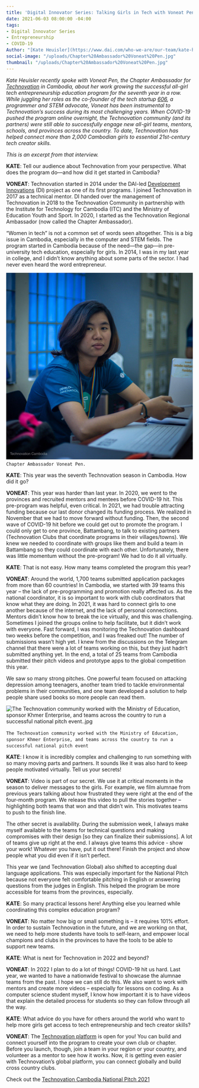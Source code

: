 ```yaml
---
title: 'Digital Innovator Series: Talking Girls in Tech with Voneat Pen'
date: 2021-06-03 08:00:00 -04:00
tags:
- Digital Innovator Series
- Entrepreneurship
- COVID-19
Author: "[Kate Heuisler](https://www.dai.com/who-we-are/our-team/kate-heuisler)"
social-image: "/uploads/Chapter%20Ambassador%20Voneat%20Pen.jpg"
thumbnail: "/uploads/Chapter%20Ambassador%20Voneat%20Pen.jpg"
---
```


*Kate Heuisler recently spoke with Voneat Pen, the Chapter Ambassador for [Technovation](https://technovationcambodia.com/) in Cambodia, about her work growing the successful all-girl tech entrepreneurship education program for the seventh year in a row. While juggling her roles as the co-founder of the tech startup [606](https://www.facebook.com/606Digital/), a programmer and STEM advocate, Voneat has been instrumental to Technovation’s success during its most challenging years. When COVID-19 pushed the program online overnight, the Technovation community (and its partners) were still able to successfully engage new all-girl teams, mentors, schools, and provinces across the country. To date, Technovation has helped connect more than 2,000 Cambodian girls to essential 21st-century tech creator skills.*

*This is an excerpt from that interview.*

<!--more-->

**KATE**: Tell our audience about Technovation from your perspective. What does the program do—and how did it get started in Cambodia?

**VONEAT**: Technovation started in 2014 under the DAI-led [Development Innovations](https://www.development-innovations.org/) (DI) project as one of its first programs. I joined Technovation in 2017 as a technical mentor. DI handed over the management of Technovation in 2018 to the Technovation Community in partnership with the Institute for Technology for Cambodia (ITC) and the Ministry of Education Youth and Sport. In 2020, I started as the Technovation Regional Ambassador (now called the Chapter Ambassador).

“Women in tech” is not a common set of words seen altogether. This is a big issue in Cambodia, especially in the computer and STEM fields. The program started in Cambodia because of the need—the gap—in pre-university tech education, especially for girls. In 2014, I was in my last year in college, and I didn’t know anything about some parts of the sector. I had never even heard the word entrepreneur.

![Chapter Ambassador Voneat Pen.jpg](/uploads/Chapter%20Ambassador%20Voneat%20Pen.jpg)`Chapter Ambassador Voneat Pen.`

**KATE**: This year was the seventh Technovation season in Cambodia. How did it go?

**VONEAT**: This year was harder than last year. In 2020, we went to the provinces and recruited mentors and mentees before COVID-19 hit. This pre-program was helpful, even critical. In 2021, we had trouble attracting funding because our last donor changed its funding process. We realized in November that we had to move forward without funding. Then, the second wave of COVID-19 hit before we could get out to promote the program. I could only get to one province, Battambang, to talk to existing partners (Technovation Clubs that coordinate programs in their villages/towns). We knew we needed to coordinate with groups like them and build a team in Battambang so they could coordinate with each other. Unfortunately, there was little momentum without the pre-program! We had to do it all virtually.

**KATE**: That is not easy. How many teams completed the program this year?

**VONEAT**: Around the world, 1,700 teams submitted application packages from more than 60 countries! In Cambodia, we started with 39 teams this year – the lack of pre-programming and promotion really affected us. As the national coordinator, it is so important to work with club coordinators that know what they are doing. In 2021, it was hard to connect girls to one another because of the internet, and the lack of personal connections. Mentors didn’t know how to break the ice virtually, and this was challenging. Sometimes I joined the groups online to help facilitate, but it didn’t work with everyone. Fast forward, I was monitoring the Technovation dashboard two weeks before the competition, and I was freaked out! The number of submissions wasn’t high yet. I knew from the discussions on the Telegram channel that there were a lot of teams working on this, but they just hadn’t submitted anything yet. In the end, a total of 25 teams from Cambodia submitted their pitch videos and prototype apps to the global competition this year.

We saw so many strong pitches. One powerful team focused on attacking depression among teenagers, another team tried to tackle environmental problems in their communities, and one team developed a solution to help people share used books so more people can read them.

![The Technovation community worked with the Ministry of Education, sponsor Khmer Enterprise, and teams across the country to run a successful national pitch event..jpg](/uploads/The%20Technovation%20community%20worked%20with%20the%20Ministry%20of%20Education,%20sponsor%20Khmer%20Enterprise,%20and%20teams%20across%20the%20country%20to%20run%20a%20successful%20national%20pitch%20event/jpg)

`The Technovation community worked with the Ministry of Education, sponsor Khmer Enterprise, and teams across the country to run a successful national pitch event`

**KATE**: I know it is incredibly complex and challenging to run something with so many moving parts and partners. It sounds like it was also hard to keep people motivated virtually. Tell us your secrets!

**VONEAT**: Video is part of our secret. We use it at critical moments in the season to deliver messages to the girls. For example, we film alumnae from previous years talking about how frustrated they were right at the end of the four-month program. We release this video to pull the stories together – highlighting both teams that won and that didn’t win. This motivates teams to push to the finish line.

The other secret is availability. During the submission week, I always make myself available to the teams for technical questions and making compromises with their design \[so they can finalize their submissions\]. A lot of teams give up right at the end. I always give teams this advice - show your work! Whatever you have, put it out there! Finish the project and show people what you did even if it isn’t perfect.

This year we (and Technovation Global) also shifted to accepting dual language applications. This was especially important for the National Pitch because not everyone felt comfortable pitching in English or answering questions from the judges in English. This helped the program be more accessible for teams from the provinces, especially.

**KATE**: So many practical lessons here! Anything else you learned while coordinating this complex education program?

**VONEAT**: No matter how big or small something is – it requires 101% effort. In order to sustain Technovation in the future, and we are working on that, we need to help more students have tools to self-learn, and empower local champions and clubs in the provinces to have the tools to be able to support new teams.

**KATE**: What is next for Technovation in 2022 and beyond?

**VONEAT**: In 2022 I plan to do a lot of things! COVID-19 hit us hard. Last year, we wanted to have a nationwide festival to showcase the alumnae teams from the past. I hope we can still do this. We also want to work with mentors and create more videos – especially for lessons on coding. As a computer science student myself, I know how important it is to have videos that explain the detailed process for students so they can follow through all the way.

**KATE**: What advice do you have for others around the world who want to help more girls get access to tech entrepreneurship and tech creator skills?

**VONEAT**: The [Technovation platform](https://technovationchallenge.org/) is open for you! You can build and connect yourself into the program to create your own club or chapter. Before you launch, though, join a team in your region or your country, and volunteer as a mentor to see how it works. Now, it is getting even easier with Technovation’s global platform, you can connect globally and build cross country clubs.

Check out the [Technovation Cambodia National Pitch 2021](https://fb.watch/5ArdTQ2dmH/)